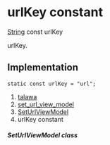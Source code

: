 
<div>

# urlKey constant

</div>


[String](https://api.flutter.dev/flutter/dart-core/String-class.html)
const urlKey



urlKey.



## Implementation

``` language-dart
static const urlKey = "url";
```







1.  [talawa](../../index.html)
2.  [set_url_view_model](../../view_model_pre_auth_view_models_set_url_view_model/)
3.  [SetUrlViewModel](../../view_model_pre_auth_view_models_set_url_view_model/SetUrlViewModel-class.html)
4.  urlKey constant

##### SetUrlViewModel class







